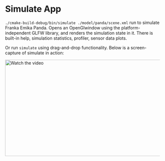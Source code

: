 # Simulate App

`./cmake-build-debug/bin/simulate ./model/panda/scene.xml` run to simulate Franka 
Emika Panda. Opens an OpenGlwindow using the platform-independent GLFW library, 
and renders the simulation state in it. There is built-in help, simulation statistics, profiler,
sensor data plots. 

Or run `simulate` using drag-and-drop functionality. Below is a
screen-capture of simulate in action:

<a href="https://youtu.be/0ORsj_E17B0" target="_blank">
 <img src="http://img.youtube.com/vi/0ORsj_E17B0/hqdefault.jpg" alt="Watch the video" width="560" height="315"/>
</a>

